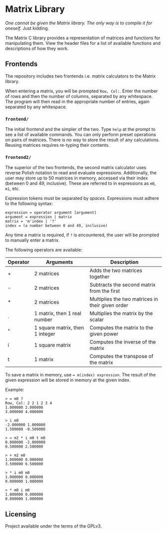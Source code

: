 # Matrix Library

*One cannot be given the Matrix library. The only way is to compile it for oneself.* Just kidding.

The Matrix C library provides a representation of matrices and functions for manipulating them. View the header files for a list of available functions and descriptions of how they work.

## Frontends

The repository includes two frontends i.e. matrix calculators to the Matrix library.

When entering a matrix, you will be prompted `Row, Col:`. Enter the number of rows and then the number of columns, separated by any whitespace. The program will then read in the appropriate number of entries, again separated by any whitespace.

### `frontend/`

The initial frontend and the simpler of the two. Type `help` at the prompt to see a list of available commands. You can only perform preset operations on pairs of matrices. There is no way to store the result of any calculations. Reusing matrices requires re-typing their contents.

### `frontend2/`

The superior of the two frontends, the second matrix calculator uses reverse Polish notation to read and evaluate expressions. Additionally, the user may store up to 50 matrices in memory, accessed via their index (between 0 and 49, inclusive). These are referred to in expressions as `m0`, `m1`, etc.

Expression tokens must be separated by *spaces*. Expressions must adhere to the following syntax:

```
expression = operator argument [argument]
argument = expression | matrix
matrix = 'm'index | '?'
index = (a number between 0 and 49, inclusive)
```

Any time a matrix is required, if `?` is encountered, the user will be prompted to manually enter a matrix.

The following operators are available:

| Operator | Arguments | Description |
| --- | --- | --- |
| + | 2 matrices | Adds the two matrices together |
| - | 2 matrices | Subtracts the second matrix from the first |
| * | 2 matrices | Multiplies the two matrices in their given order |
| . | 1 matrix, then 1 real number | Multiplies the matrix by the scalar |
| ^ | 1 square matrix, then 1 integer | Computes the matrix to the given power |
| i | 1 square matrix | Computes the inverse of the matrix |
| t | 1 matrix | Computes the transpose of the matrix |

To save a matrix in memory, use `= m(index) expression`. The result of the given expression will be stored in memory at the given index.

Example:

```
> = m0 ?
Row, Col: 2 2 1 2 3 4
1.000000 2.000000
3.000000 4.000000

> i m0
-2.000000 1.000000
1.500000 -0.500000

> = m2 * i m0 t m0
0.000000 -2.000000
0.500000 2.500000

> + m2 m0
1.000000 0.000000
3.500000 6.500000

> * i m0 m0
1.000000 0.000000
0.000000 1.000000

> * m0 i m0
1.000000 0.000000
0.000000 1.000000
```

## Licensing

Project available under the terms of the GPLv3.
